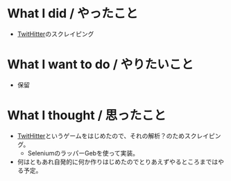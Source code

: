 # What I did / やったこと
- [TwitHitter](https://twithitter.com/)のスクレイピング

# What I want to do / やりたいこと
- 保留

# What I thought / 思ったこと
- [TwitHitter](https://twithitter.com/)というゲームをはじめたので、それの解析？のためスクレイピング。
  - SeleniumのラッパーGebを使って実装。
- 何はともあれ自発的に何か作りはじめたのでとりあえずやるところまではやる予定。

